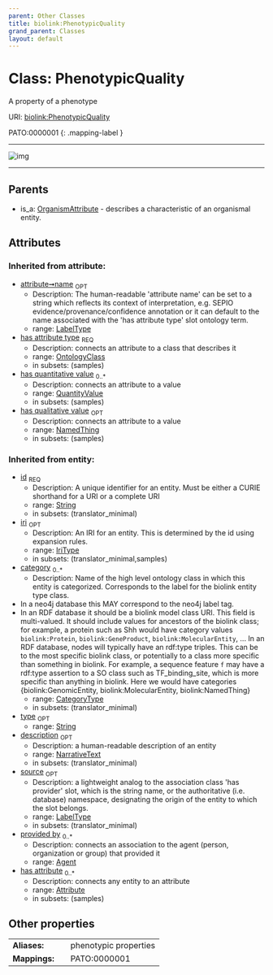 ```yaml
---
parent: Other Classes
title: biolink:PhenotypicQuality
grand_parent: Classes
layout: default
---
```


# Class: PhenotypicQuality


A property of a phenotype

URI: [biolink:PhenotypicQuality](https://w3id.org/biolink/vocab/PhenotypicQuality)

PATO:0000001
{: .mapping-label }


---

![img](http://yuml.me/diagram/nofunky;dir:TB/class/[QuantityValue],[OrganismAttribute]%5E-[PhenotypicQuality%7Cname(i):label_type%20%3F;iri(i):iri_type%20%3F;source(i):label_type%20%3F],[OrganismAttribute],[OntologyClass],[NamedThing])

---


## Parents

 *  is_a: [OrganismAttribute](OrganismAttribute.md) - describes a characteristic of an organismal entity.

## Attributes


### Inherited from attribute:

 * [attribute➞name](attribute_name.md)  <sub>OPT</sub>
    * Description: The human-readable 'attribute name' can be set to a string which reflects its context of interpretation, e.g. SEPIO evidence/provenance/confidence annotation or it can default to the name associated with the 'has attribute type' slot ontology term.
    * range: [LabelType](types/LabelType.md)
 * [has attribute type](has_attribute_type.md)  <sub>REQ</sub>
    * Description: connects an attribute to a class that describes it
    * range: [OntologyClass](OntologyClass.md)
    * in subsets: (samples)
 * [has quantitative value](has_quantitative_value.md)  <sub>0..*</sub>
    * Description: connects an attribute to a value
    * range: [QuantityValue](QuantityValue.md)
    * in subsets: (samples)
 * [has qualitative value](has_qualitative_value.md)  <sub>OPT</sub>
    * Description: connects an attribute to a value
    * range: [NamedThing](NamedThing.md)
    * in subsets: (samples)

### Inherited from entity:

 * [id](id.md)  <sub>REQ</sub>
    * Description: A unique identifier for an entity. Must be either a CURIE shorthand for a URI or a complete URI
    * range: [String](types/String.md)
    * in subsets: (translator_minimal)
 * [iri](iri.md)  <sub>OPT</sub>
    * Description: An IRI for an entity. This is determined by the id using expansion rules.
    * range: [IriType](types/IriType.md)
    * in subsets: (translator_minimal,samples)
 * [category](category.md)  <sub>0..*</sub>
    * Description: Name of the high level ontology class in which this entity is categorized. Corresponds to the label for the biolink entity type class.
 * In a neo4j database this MAY correspond to the neo4j label tag.
 * In an RDF database it should be a biolink model class URI.
This field is multi-valued. It should include values for ancestors of the biolink class; for example, a protein such as Shh would have category values `biolink:Protein`, `biolink:GeneProduct`, `biolink:MolecularEntity`, ...
In an RDF database, nodes will typically have an rdf:type triples. This can be to the most specific biolink class, or potentially to a class more specific than something in biolink. For example, a sequence feature `f` may have a rdf:type assertion to a SO class such as TF_binding_site, which is more specific than anything in biolink. Here we would have categories {biolink:GenomicEntity, biolink:MolecularEntity, biolink:NamedThing}
    * range: [CategoryType](types/CategoryType.md)
    * in subsets: (translator_minimal)
 * [type](type.md)  <sub>OPT</sub>
    * range: [String](types/String.md)
 * [description](description.md)  <sub>OPT</sub>
    * Description: a human-readable description of an entity
    * range: [NarrativeText](types/NarrativeText.md)
    * in subsets: (translator_minimal)
 * [source](source.md)  <sub>OPT</sub>
    * Description: a lightweight analog to the association class 'has provider' slot, which is the string name, or the authoritative (i.e. database) namespace, designating the origin of the entity to which the slot belongs.
    * range: [LabelType](types/LabelType.md)
    * in subsets: (translator_minimal)
 * [provided by](provided_by.md)  <sub>0..*</sub>
    * Description: connects an association to the agent (person, organization or group) that provided it
    * range: [Agent](Agent.md)
 * [has attribute](has_attribute.md)  <sub>0..*</sub>
    * Description: connects any entity to an attribute
    * range: [Attribute](Attribute.md)
    * in subsets: (samples)

## Other properties

|  |  |  |
| --- | --- | --- |
| **Aliases:** | | phenotypic properties |
| **Mappings:** | | PATO:0000001 |

